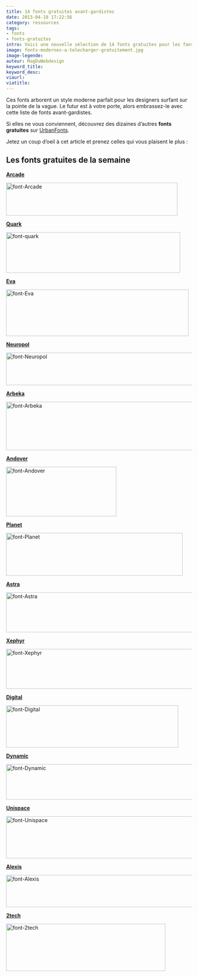 ```yaml
---
title: 14 fonts gratuites avant-gardistes
date: 2013-04-18 17:22:56
category: ressources
tags:
- fonts
- fonts-gratuites
intro: Voici une nouvelle sélection de 14 fonts gratuites pour les fans de science-fiction.
image: fonts-modernes-a-telecharger-gratuitement.jpg
image-legende:
auteur: MagDuWebdesign
keyword_title:
keyword_desc:
viaurl:
viatitle:
---
```


<p>Ces fonts arborent un style moderne parfait pour les designers surfant sur la pointe de la vague. Le futur est à votre porte, alors embrassez-le avec cette liste de fonts avant-gardistes.</p>
<p>Si elles ne vous conviennent, découvrez des dizaines d’autres <strong>fonts gratuites</strong> sur <a href="http://www.urbanfonts.com/" target="_blank">UrbanFonts</a>.</p>
<p>Jetez un coup d’oeil à cet article et prenez celles qui vous plaisent le plus :</p>
<h2>Les fonts gratuites de la semaine</h2>
<p><strong><a href="http://www.urbanfonts.com/fonts/Arcade.htm" target="_blank">Arcade</a></strong></p>
<p><img class="alignnone size-full wp-image-4726" title="font-Arcade" src="https://s3-eu-west-1.amazonaws.com/mdw-images/large/font-Arcade.jpg" alt="font-Arcade" width="465" height="89"></p>
<p><a href="http://www.urbanfonts.com/fonts/Quark.htm" target="_blank"><strong>Quark</strong></a></p>
<p><img class="alignnone size-full wp-image-4733" title="font-quark" src="https://s3-eu-west-1.amazonaws.com/mdw-images/large/font-quark.jpg" alt="font-quark" width="472" height="110"></p>
<p><a href="http://www.urbanfonts.com/fonts/Eva.htm" target="_blank"><strong>Eva</strong></a></p>
<p><img class="alignnone size-full wp-image-4730" title="font-Eva" src="https://s3-eu-west-1.amazonaws.com/mdw-images/large/font-Eva.jpg" alt="font-Eva" width="495" height="126"></p>
<p><a href="http://www.urbanfonts.com/fonts/Neuropol.htm" target="_blank"><strong>Neuropol</strong></a></p>
<p><img class="alignnone size-full wp-image-4731" title="font-Neuropol" src="https://s3-eu-west-1.amazonaws.com/mdw-images/large/font-Neuropol.jpg" alt="font-Neuropol" width="554" height="88"></p>
<p><a href="http://www.urbanfonts.com/fonts/Arbeka.htm" target="_blank"><strong>Arbeka</strong></a></p>
<p><img class="alignnone size-full wp-image-4725" title="font-Arbeka" src="https://s3-eu-west-1.amazonaws.com/mdw-images/large/font-Arbeka.jpg" alt="font-Arbeka" width="526" height="131"></p>
<p><a href="http://www.urbanfonts.com/fonts/Andover.htm" target="_blank"><strong>Andover</strong></a></p>
<p><img class="alignnone size-full wp-image-4724" title="font-Andover" src="https://s3-eu-west-1.amazonaws.com/mdw-images/large/font-Andover.jpg" alt="font-Andover" width="299" height="134"></p>
<p><a href="http://www.urbanfonts.com/fonts/Planet.htm" target="_blank"><strong>Planet</strong></a></p>
<p><img class="alignnone size-full wp-image-4732" title="font-Planet" src="https://s3-eu-west-1.amazonaws.com/mdw-images/large/font-Planet.jpg" alt="font-Planet" width="479" height="116"></p>
<p><a href="http://www.urbanfonts.com/fonts/Astra.htm" target="_blank"><strong>Astra</strong></a></p>
<p><img class="alignnone size-full wp-image-4727" title="font-Astra" src="https://s3-eu-west-1.amazonaws.com/mdw-images/large/font-Astra.jpg" alt="font-Astra" width="512" height="108"></p>
<p><a href="http://www.urbanfonts.com/fonts/Xephyr.htm" target="_blank"><strong>Xephyr</strong></a></p>
<p><img class="alignnone size-full wp-image-4735" title="font-Xephyr" src="https://s3-eu-west-1.amazonaws.com/mdw-images/large/font-Xephyr.jpg" alt="font-Xephyr" width="518" height="108"></p>
<p><a href="http://www.urbanfonts.com/fonts/DIGITAL.htm" target="_blank"><strong>Digital</strong></a></p>
<p><img class="alignnone size-full wp-image-4728" title="font-Digital" src="https://s3-eu-west-1.amazonaws.com/mdw-images/large/font-Digital.jpg" alt="font-Digital" width="467" height="114"></p>
<p><a href="http://www.urbanfonts.com/fonts/Dynamic.htm" target="_blank"><strong>Dynamic</strong></a></p>
<p><img class="alignnone size-full wp-image-4729" title="font-Dynamic" src="https://s3-eu-west-1.amazonaws.com/mdw-images/large/font-Dynamic.jpg" alt="font-Dynamic" width="553" height="96"></p>
<p><a href="http://www.urbanfonts.com/fonts/Unispace.htm" target="_blank"><strong>Unispace</strong></a></p>
<p><img class="alignnone size-full wp-image-4734" title="font-Unispace" src="https://s3-eu-west-1.amazonaws.com/mdw-images/large/font-Unispace.jpg" alt="font-Unispace" width="508" height="114"></p>
<p><strong><a href="http://www.urbanfonts.com/fonts/Alexis.htm" target="_blank">Alexis</a></strong></p>
<p><img class="alignnone size-full wp-image-4723" title="font-Alexis" src="https://s3-eu-west-1.amazonaws.com/mdw-images/large/font-Alexis.jpg" alt="font-Alexis" width="517" height="87"></p>
<p><strong><a href="http://www.urbanfonts.com/fonts/2tech.htm" target="_blank">2tech</a></strong></p>
<p><img class="alignnone size-full wp-image-4722" title="font-2tech" src="https://s3-eu-west-1.amazonaws.com/mdw-images/large/font-2tech.jpg" alt="font-2tech" width="432" height="128"></p>